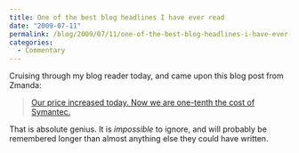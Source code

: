 ```yaml
---
title: One of the best blog headlines I have ever read
date: "2009-07-11"
permalink: /blog/2009/07/11/one-of-the-best-blog-headlines-i-have-ever-read/
categories:
  - Commentary
---
```

Cruising through my blog reader today, and came upon this blog post from Zmanda:

> [Our price increased today. Now we are one-tenth the cost of Symantec.][1]

That is absolute genius. It is *impossible* to ignore, and will probably be remembered longer than almost anything else they could have written.

 [1]: http://www.zmanda.com/blogs/?p=164
